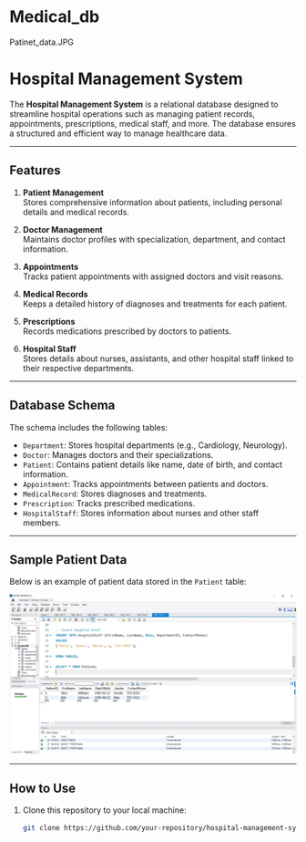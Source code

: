 # Medical_db
Patinet_data.JPG

# Hospital Management System

The **Hospital Management System** is a relational database designed to streamline hospital operations such as managing patient records, appointments, prescriptions, medical staff, and more. The database ensures a structured and efficient way to manage healthcare data.

---

## Features

1. **Patient Management**  
   Stores comprehensive information about patients, including personal details and medical records.

2. **Doctor Management**  
   Maintains doctor profiles with specialization, department, and contact information.

3. **Appointments**  
   Tracks patient appointments with assigned doctors and visit reasons.

4. **Medical Records**  
   Keeps a detailed history of diagnoses and treatments for each patient.

5. **Prescriptions**  
   Records medications prescribed by doctors to patients.

6. **Hospital Staff**  
   Stores details about nurses, assistants, and other hospital staff linked to their respective departments.

---

## Database Schema

The schema includes the following tables:
- `Department`: Stores hospital departments (e.g., Cardiology, Neurology).
- `Doctor`: Manages doctors and their specializations.
- `Patient`: Contains patient details like name, date of birth, and contact information.
- `Appointment`: Tracks appointments between patients and doctors.
- `MedicalRecord`: Stores diagnoses and treatments.
- `Prescription`: Tracks prescribed medications.
- `HospitalStaff`: Stores information about nurses and other staff members.

---

## Sample Patient Data

Below is an example of patient data stored in the `Patient` table:

![Patient Data](Patinet_data.JPG)

---

## How to Use

1. Clone this repository to your local machine:
   ```bash
   git clone https://github.com/your-repository/hospital-management-system.git

